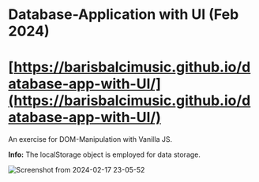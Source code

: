 # **Database-Application with UI** (Feb 2024)

# [https://barisbalcimusic.github.io/database-app-with-UI/](https://barisbalcimusic.github.io/database-app-with-UI/)

An exercise for DOM-Manipulation with Vanilla JS.

**Info:** The localStorage object is employed for data storage.

![Screenshot from 2024-02-17 23-05-52](https://github.com/barisbalcimusic/database-app-with-UI/assets/126829019/cefd51aa-b4f0-4873-88b9-86f2b9c4b7f9)
